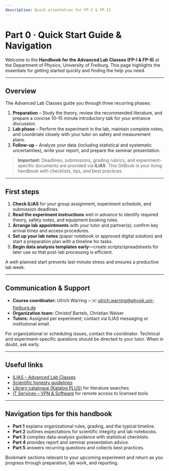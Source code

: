 ```yaml
---
description: Quick orientation for FP-I & FP-II
---
```


# Part 0 · Quick Start Guide & Navigation

Welcome to the **Handbook for the Advanced Lab Classes (FP-I & FP-II)** at the Department of Physics, University of Freiburg. This page highlights the essentials for getting started quickly and finding the help you need.

---

## Overview

The Advanced Lab Classes guide you through three recurring phases:

1. **Preparation** – Study the theory, review the recommended literature, and prepare a concise 10–15 minute introductory talk for your entrance discussion.
2. **Lab phase** – Perform the experiment in the lab, maintain complete notes, and coordinate closely with your tutor on safety and measurement plans.
3. **Follow-up** – Analyze your data (including statistical and systematic uncertainties), write your report, and prepare the seminar presentation.

> **Important:** Deadlines, submissions, grading rubrics, and experiment-specific documents are provided via **ILIAS**. This GitBook is your living handbook with checklists, tips, and best practices.

---

## First steps

1. **Check ILIAS** for your group assignment, experiment schedule, and submission deadlines.
2. **Read the experiment instructions** well in advance to identify required theory, safety notes, and equipment booking rules.
3. **Arrange lab appointments** with your tutor and partner(s); confirm key arrival times and access procedures.
4. **Set up your lab notes** (paper notebook or approved digital solution) and start a preparation plan with a timeline for tasks.
5. **Begin data analysis templates early**—create scripts/spreadsheets for later use so that post-lab processing is efficient.

A well-planned start prevents last-minute stress and ensures a productive lab week.

---

## Communication & Support

- **Course coordinator:** Ulrich Warring – ✉️ ulrich.warring@physik.uni-freiburg.de
- **Organization team:** Christof Bartels, Christian Weiser
- **Tutors:** Assigned per experiment; contact via ILIAS messaging or institutional email.

For organizational or scheduling issues, contact the coordinator. Technical and experiment-specific questions should be directed to your tutor. When in doubt, ask early.

---

## Useful links

- [ILIAS – Advanced Lab Classes](https://ilias.uni-freiburg.de)
- [Scientific honesty guidelines](https://www.physik.uni-freiburg.de/redlichkeit-en)
- [Library catalogue (Katalog PLUS)](https://www.ub.uni-freiburg.de/en/) for literature searches
- [IT Services – VPN & Software](https://www.rz.uni-freiburg.de/services-en) for remote access to licensed tools

---

## Navigation tips for this handbook

- **Part 1** explains organizational rules, grading, and the typical timeline.
- **Part 2** outlines expectations for scientific integrity and lab notebooks.
- **Part 3** compiles data-analysis guidance with statistical checklists.
- **Part 4** provides report and seminar presentation advice.
- **Part 5** answers recurring questions and collects best practices.

Bookmark sections relevant to your upcoming experiment and return as you progress through preparation, lab work, and reporting.
